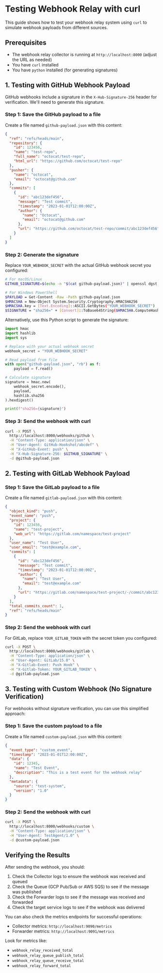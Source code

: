 # Testing Webhook Relay with curl

This guide shows how to test your webhook relay system using `curl` to simulate webhook payloads from different sources.

## Prerequisites

- The webhook relay collector is running at `http://localhost:8000` (adjust the URL as needed)
- You have `curl` installed
- You have `python` installed (for generating signatures)

## 1. Testing with GitHub Webhook Payload

GitHub webhooks include a signature in the `X-Hub-Signature-256` header for verification. We'll need to generate this signature.

### Step 1: Save the GitHub payload to a file

Create a file named `github-payload.json` with this content:

```json
{
  "ref": "refs/heads/main",
  "repository": {
    "id": 123456,
    "name": "test-repo",
    "full_name": "octocat/test-repo",
    "html_url": "https://github.com/octocat/test-repo"
  },
  "pusher": {
    "name": "octocat",
    "email": "octocat@github.com"
  },
  "commits": [
    {
      "id": "abc123def456",
      "message": "Test commit",
      "timestamp": "2023-01-01T12:00:00Z",
      "author": {
        "name": "Octocat",
        "email": "octocat@github.com"
      },
      "url": "https://github.com/octocat/test-repo/commit/abc123def456"
    }
  ]
}
```

### Step 2: Generate the signature

Replace `YOUR_WEBHOOK_SECRET` with the actual GitHub webhook secret you configured:

```bash
# For macOS/Linux
GITHUB_SIGNATURE=$(echo -n "$(cat github-payload.json)" | openssl dgst -sha256 -hmac "YOUR_WEBHOOK_SECRET" | sed 's/^.* /sha256=/')

# For Windows PowerShell
$PAYLOAD = Get-Content -Raw -Path github-payload.json
$HMACSHA = New-Object System.Security.Cryptography.HMACSHA256
$HMACSHA.key = [Text.Encoding]::ASCII.GetBytes("YOUR_WEBHOOK_SECRET")
$SIGNATURE = "sha256=" + [Convert]::ToBase64String($HMACSHA.ComputeHash([Text.Encoding]::ASCII.GetBytes($PAYLOAD)))
```

Alternatively, use this Python script to generate the signature:

```python
import hmac
import hashlib
import sys

# Replace with your actual webhook secret
webhook_secret = "YOUR_WEBHOOK_SECRET"

# Read payload from file
with open("github-payload.json", "rb") as f:
    payload = f.read()

# Calculate signature
signature = hmac.new(
    webhook_secret.encode(),
    payload,
    hashlib.sha256
).hexdigest()

print(f"sha256={signature}")
```

### Step 3: Send the webhook with curl

```bash
curl -X POST \
  http://localhost:8000/webhooks/github \
  -H "Content-Type: application/json" \
  -H "User-Agent: GitHub-Hookshot/abcdef" \
  -H "X-GitHub-Event: push" \
  -H "X-Hub-Signature-256: $GITHUB_SIGNATURE" \
  -d @github-payload.json
```

## 2. Testing with GitLab Webhook Payload

### Step 1: Save the GitLab payload to a file

Create a file named `gitlab-payload.json` with this content:

```json
{
  "object_kind": "push",
  "event_name": "push",
  "project": {
    "id": 123456,
    "name": "test-project",
    "web_url": "https://gitlab.com/namespace/test-project"
  },
  "user_name": "Test User",
  "user_email": "test@example.com",
  "commits": [
    {
      "id": "abc123def456",
      "message": "Test commit",
      "timestamp": "2023-01-01T12:00:00Z",
      "author": {
        "name": "Test User",
        "email": "test@example.com"
      },
      "url": "https://gitlab.com/namespace/test-project/-/commit/abc123def456"
    }
  ],
  "total_commits_count": 1,
  "ref": "refs/heads/main"
}
```

### Step 2: Send the webhook with curl

For GitLab, replace `YOUR_GITLAB_TOKEN` with the secret token you configured:

```bash
curl -X POST \
  http://localhost:8000/webhooks/gitlab \
  -H "Content-Type: application/json" \
  -H "User-Agent: GitLab/15.0" \
  -H "X-Gitlab-Event: Push Hook" \
  -H "X-Gitlab-Token: YOUR_GITLAB_TOKEN" \
  -d @gitlab-payload.json
```

## 3. Testing with Custom Webhook (No Signature Verification)

For webhooks without signature verification, you can use this simplified approach:

### Step 1: Save the custom payload to a file

Create a file named `custom-payload.json` with this content:

```json
{
  "event_type": "custom_event",
  "timestamp": "2023-01-01T12:00:00Z",
  "data": {
    "id": 12345,
    "name": "Test Event",
    "description": "This is a test event for the webhook relay"
  },
  "metadata": {
    "source": "test-system",
    "version": "1.0"
  }
}
```

### Step 2: Send the webhook with curl

```bash
curl -X POST \
  http://localhost:8000/webhooks/custom \
  -H "Content-Type: application/json" \
  -H "User-Agent: TestAgent/1.0" \
  -d @custom-payload.json
```

## Verifying the Results

After sending the webhook, you should:

1. Check the Collector logs to ensure the webhook was received and queued
2. Check the Queue (GCP Pub/Sub or AWS SQS) to see if the message was published
3. Check the Forwarder logs to see if the message was received and forwarded
4. Check the target service logs to see if the webhook was delivered

You can also check the metrics endpoints for successful operations:
- Collector metrics: `http://localhost:9090/metrics`
- Forwarder metrics: `http://localhost:9091/metrics`

Look for metrics like:
- `webhook_relay_received_total`
- `webhook_relay_queue_publish_total`
- `webhook_relay_queue_receive_total` 
- `webhook_relay_forward_total`